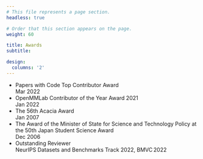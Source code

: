 ```yaml
---
# This file represents a page section.
headless: true

# Order that this section appears on the page.
weight: 60

title: Awards
subtitle:

design:
  columns: '2'
---
```


- Papers with Code Top Contributor Award
  <div class="text-muted exp-meta">Mar 2022</div>
- OpenMMLab Contributor of the Year Award 2021
  <div class="text-muted exp-meta">Jan 2022</div>
- The 56th Acacia Award
  <div class="text-muted exp-meta">Jan 2007</div>
- The Award of the Minister of State for Science and Technology Policy
  at the 50th Japan Student Science Award
  <div class="text-muted exp-meta">Dec 2006</div>
- Outstanding Reviewer
  <div class="text-muted exp-meta">NeurIPS Datasets and Benchmarks Track 2022, BMVC 2022</div>
<!--
https://neurips.cc/Conferences/2022/DatasetBenchmarkProgramCommittee
https://bmvc2022.org/people/reviewers/
-->
